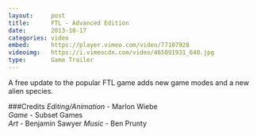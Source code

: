 ```yaml
---
layout:     post
title:      FTL - Advanced Edition
date:       2013-10-17
categories: video
embed:      https://player.vimeo.com/video/77107928
videoimg:   https://i.vimeocdn.com/video/465091931_640.jpg
type:       Game Trailer
---
```


A free update to the popular FTL game adds new game modes and a new alien species.

###Credits
_Editing/Animation_ - Marlon Wiebe  
_Game_ - Subset Games  
_Art_ - Benjamin Sawyer
_Music_ - Ben Prunty  
